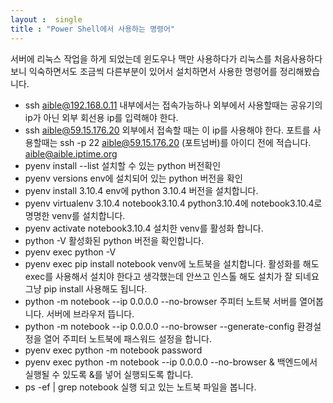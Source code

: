 ```yaml
---
layout :  single
title : "Power Shell에서 사용하는 명령어"
---
```

서버에 리눅스 작업을 하게 되었는데 윈도우나 맥만 사용하다가 리눅스를 처음사용하다보니  익숙하면서도 조금씩 다른부분이 있어서 설치하면서 사용한 명령어를 정리해봤습니다.

- ssh aible@192.168.0.11
  내부에서는 접속가능하나 외부에서 사용할때는 공유기의 ip가 아닌 외부 회선용 ip를 입력해야 한다.
- ssh aible@59.15.176.20
  외부에서 접속할 때는 이 ip를 사용해야 한다.
  포트를 사용할때는 ssh -p 22 aible@59.15.176.20
  (포트넘버)를 아이디 전에 적습니다. aible@aible.iptime.org
- pyenv install --list
  설치할 수 있는 python 버전확인
- pyenv versions
  env에 설치되어 있는 python 버전을 확인
- pyenv install 3.10.4
env에 python 3.10.4 버전을 설치합니다.
- pyenv virtualenv 3.10.4 notebook3.10.4
python3.10.4에 notebook3.10.4로 명명한 venv를 설치합니다.
- pyenv activate notebook3.10.4
설치한 venv를 활성화 합니다.
- python -V
활성화된 python 버전을 확인합니다.
- pyenv exec python -V
- pyenv exec pip install notebook
venv에 노트북을 설치합니다.
활성화를 해도 exec를 사용해서 설치야 한다고 생각했는데 안쓰고 인스톨 해도 설치가 잘 되네요
그냥 pip install 사용해도 됩니다.
- python -m notebook --ip 0.0.0.0 --no-browser
주피터 노트북 서버를 열어봅니다. 서버에 브라우저 뜹니다.
- python -m notebook --ip 0.0.0.0 --no-browser --generate-config
환경설정을 열어 주피터 노트북에 패스워드 설정을 합니다.
- pyenv exec python -m notebook password
- pyenv exec python -m notebook --ip 0.0.0.0 --no-browser &
백엔드에서 실행될 수 있도록 &를 넣어 실행되도록 합니다.
- ps -ef | grep notebook
실행 되고 있는 노트북 파일을 봅니다.
